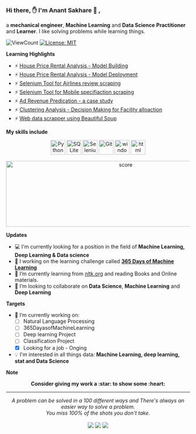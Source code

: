 ### Hi there, ✋ I'm Anant Sakhare 👨 ,

a **mechanical engineer**, **Machine Learning** and **Data Science** **Practitioner** and **Learner**. I like solving problems while learning things.

![ViewCount](https://views.whatilearened.today/views/github/senhorinfinito/Anant_Sakhare.svg?cache=remove)
[![License: MIT](https://img.shields.io/badge/License-MIT-Green.svg)](https://opensource.org/licenses/MIT)



**Learning Highlights**
- ⚡ [House Price Rental Analysis - Model Building](https://github.com/senhorinfinito/rental_price_analysis)
- ⚡ [House Price Rental Analysis - Model Deployment](https://github.com/senhorinfinito/rental_deployment)
- ⚡ [Selenium Tool for Airlines review scraping](https://github.com/senhorinfinito/scrappers/blob/main/air_india/data_scrapper.ipynb)
- ⚡ [Selenium Tool for Mobile specifiaction scraping](https://github.com/senhorinfinito/scrappers/blob/main/mobile_details/details_scrapping.py)
- ⚡ [Ad Revenue Predication - a case study](https://github.com/senhorinfinito/IITG_Summer_Analytics_Course)
- ⚡ [Clustering Analysis -  Decision Making for Facility alloaction](https://github.com/senhorinfinito/ibm_coursera_capstone/blob/master/week5/week5all.ipynb)
- ⚡ [Web data scrapper using Beautiful Soup](https://github.com/senhorinfinito/scrappers)


**My skills include**

<p align = 'center'>
  	<img title="Python" alt="Python" src="https://github.com/senhorinfinito/Anant_Sakhare/blob/main/assests/python.svg" width="40" height="40" />
  	<img title="SQLite" alt="SQLite" src="https://github.com/senhorinfinito/Anant_Sakhare/blob/main/assests/sqlite.svg" width="40" height="40" />
  	<img title="Selenium" alt="Selenium" src="https://github.com/senhorinfinito/Anant_Sakhare/blob/main/assests/selenium.svg" width="40" height="40" />
  	<img title="Git" alt="Git" src="https://github.com/senhorinfinito/Anant_Sakhare/blob/main/assests/git.svg" width="40" height="40" />
  	<img title="windows" alt="windows" src="https://github.com/senhorinfinito/Anant_Sakhare/blob/main/assests/windows.svg" width="40" height="40" />
  	<img title="html" alt="html" src="https://github.com/senhorinfinito/Anant_Sakhare/blob/main/assests/html-5.svg" width="40" height="40" />  
  
</p>

<p  align = 'center'>
  <img title = 'score' alt ='score' src="https://github-readme-stats.vercel.app/api?username=senhorinfinito&hide=prs,issues,contribs?username=senhorinfinito&count_private=true?username=senhorinfinito&show_icons=true&theme=radical" width = 640 height = 180 />
</p>
 
**Updates**

* 💻 I'm currently looking for a position in the field of **Machine Learning, Deep Learning & Data science**
* 📖 I working on the learning challenge called [**365 Days of Machine Learning**]()
* 🔗 I’m currently learning from [nltk.org](https://www.nltk.org/) and reading Books and Online materials.
* 👯 I’m looking to collaborate on **Data Science**, **Machine Learning** and **Deep Learning**

**Targets**
- 🔭 I’m currently working on:
	- [ ] Natural Language Processing 
	- [ ] 365DayasofMachineLearning
	- [ ] Deep learning Project
	- [ ] Classification Project
	- [x] Looking for a job - Onging
- :bulb: I'm interested in all things data: **Machine Learning, deep learning, stat and Data Science**

**Note**

<p align="center">
	<strong>Consider giving my work a :star: to show some :heart:</strong>
</p>

<hr>
<p align="center">
   <i>A problem can be solved in a 100 different ways and There's always an easier way to solve a problem.</i>
   <br>
   <i>You miss 100% of the shots you don't take.</i>
   <br>
<br>
<a target="_blank" href="https://www.linkedin.com/in/anantsakhare/"><img src="https://img.shields.io/badge/-LinkedIn-0077B5?style=for-the-badge&logo=Linkedin&logoColor=white"></img></a>
<a target="_blank" href="mailto:imanantsakhare@gmail.com"><img src="https://img.shields.io/badge/-Gmail-D14836?style=for-the-badge&logo=Gmail&logoColor=white"></img></a>
<a target="_blank" href="https://www.kaggle.com/anantsakhare"><img src="https://img.shields.io/badge/Kaggle-20BEFF?style=for-the-badge&logo=Kaggle&logoColor=white"></img></a>
<br>
</p>       






